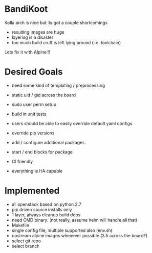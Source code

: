 # BandiKoot

Kolla arch is nice but its got a couple shortcomings
- resulting images are huge
- layering is a disaster
- too much build cruft is left lying around (i.e. toolchain)

Lets fix it with Alpine!!!

# Desired Goals
- need some kind of templating / preprocessing

- static uid / gid across the board
- sudo user perm setup
- build in unit tests

- users should be able to easily override default yaml configs
- override pip versions
- add / configure additional packages
- start / end blocks for package

- CI friendly

- everything is HA capable

# Implemented
- all openstack based on python 2.7
- pip driven source installs only
- 1 layer, always cleanup build deps
- need CMD binary. (not really, assume helm will handle all that)
- Makefile
- single config file, multiple supported also (env.sh)
- upstream alpine images whenever possible (3.5 across the board?)
- select git repo
- select branch
